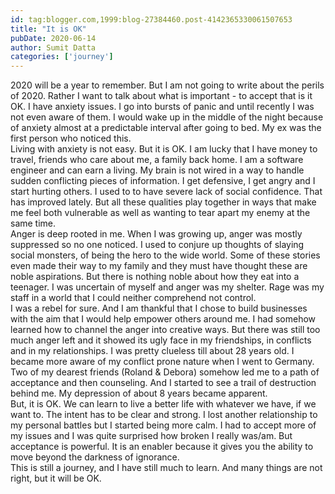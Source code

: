 ```yaml
---
id: tag:blogger.com,1999:blog-27384460.post-4142365330061507653
title: "It is OK"
pubDate: 2020-06-14
author: Sumit Datta
categories: ['journey']
---
```


2020 will be a year to remember. But I am not going to write about the perils of 2020. Rather I want to talk about what is important - to accept that is it OK. I have anxiety issues. I go into bursts of panic and until recently I was not even aware of them. I would wake up in the middle of the night because of anxiety almost at a predictable interval after going to bed. My ex was the first person who noticed this.  
Living with anxiety is not easy. But it is OK. I am lucky that I have money to travel, friends who care about me, a family back home. I am a software engineer and can earn a living. My brain is not wired in a way to handle sudden conflicting pieces of information. I get defensive, I get angry and I start hurting others. I used to to have severe lack of social confidence. That has improved lately. But all these qualities play together in ways that make me feel both vulnerable as well as wanting to tear apart my enemy at the same time.  
Anger is deep rooted in me. When I was growing up, anger was mostly suppressed so no one noticed. I used to conjure up thoughts of slaying social monsters, of being the hero to the wide world. Some of these stories even made their way to my family and they must have thought these are noble aspirations. But there is nothing noble about how they eat into a teenager. I was uncertain of myself and anger was my shelter. Rage was my staff in a world that I could neither comprehend not control.  
I was a rebel for sure. And I am thankful that I chose to build businesses with the aim that I would help empower others around me. I had somehow learned how to channel the anger into creative ways. But there was still too much anger left and it showed its ugly face in my friendships, in conflicts and in my relationships. I was pretty clueless till about 28 years old. I became more aware of my conflict prone nature when I went to Germany. Two of my dearest friends (Roland & Debora) somehow led me to a path of acceptance and then counseling. And I started to see a trail of destruction behind me. My depression of about 8 years became apparent.  
But, it is OK. We can learn to live a better life with whatever we have, if we want to. The intent has to be clear and strong. I lost another relationship to my personal battles but I started being more calm. I had to accept more of my issues and I was quite surprised how broken I really was/am. But acceptance is powerful. It is an enabler because it gives you the ability to move beyond the darkness of ignorance.  
This is still a journey, and I have still much to learn. And many things are not right, but it will be OK.